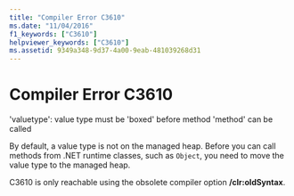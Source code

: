 ```yaml
---
title: "Compiler Error C3610"
ms.date: "11/04/2016"
f1_keywords: ["C3610"]
helpviewer_keywords: ["C3610"]
ms.assetid: 9349a348-9d37-4a00-9eab-481039268d31
---
```

# Compiler Error C3610

'valuetype': value type must be 'boxed' before method 'method' can be called

By default, a value type is not on the managed heap. Before you can call methods from .NET runtime classes, such as `Object`, you need to move the value type to the managed heap.

C3610 is only reachable using the obsolete compiler option **/clr:oldSyntax**.
